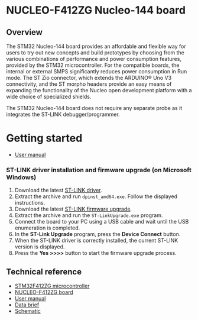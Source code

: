 # NUCLEO-F412ZG Nucleo-144 board

## Overview

The STM32 Nucleo-144 board provides an affordable and flexible way for users to try out new concepts and build prototypes by choosing from the various combinations of performance and power consumption features, provided by the STM32 microcontroller. For the compatible boards, the internal or external SMPS significantly reduces power consumption in Run mode. The ST Zio connector, which extends the ARDUINO® Uno V3 connectivity, and the ST morpho headers provide an easy means of expanding the functionality of the Nucleo open development platform with a wide choice of specialized shields.

The STM32 Nucleo-144 board does not require any separate probe as it integrates the ST-LINK debugger/programmer.

# Getting started

- [User manual](https://www.st.com/resource/en/user_manual/um1974-stm32-nucleo144-boards-mb1137-stmicroelectronics.pdf)

### ST-LINK driver installation and firmware upgrade (on Microsoft Windows)

1. Download the latest [ST-LINK driver](https://www.st.com/en/development-tools/stsw-link009.html).
2. Extract the archive and run `dpinst_amd64.exe`. Follow the displayed instructions.
3. Download the latest [ST-LINK firmware upgrade](https://www.st.com/en/development-tools/stsw-link007.html).
4. Extract the archive and run the `ST-LinkUpgrade.exe` program.
5. Connect the board to your PC using a USB cable and wait until the USB enumeration is completed.
6. In the **ST-Link Upgrade** program, press the **Device Connect** button.
7. When the ST-LINK driver is correctly installed, the current ST-LINK version is displayed.
8. Press the **Yes >>>>** button to start the firmware upgrade process.

## Technical reference

- [STM32F412ZG microcontroller](https://www.st.com/en/microcontrollers-microprocessors/stm32f412zg.html)
- [NUCLEO-F412ZG board](https://www.st.com/en/evaluation-tools/nucleo-f412zg.html)
- [User manual](https://www.st.com/resource/en/user_manual/um1974-stm32-nucleo144-boards-mb1137-stmicroelectronics.pdf)
- [Data brief](https://www.st.com/resource/en/data_brief/nucleo-f412zg.pdf)
- [Schematic](https://www.st.com/resource/en/schematic_pack/nucleo_144pins_sch.zip)
